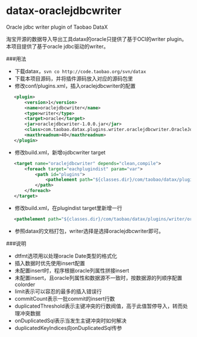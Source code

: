 datax-oraclejdbcwriter
======================

Oracle jdbc writer plugin of Taobao DataX

淘宝开源的数据导入导出工具datax的oracle只提供了基于OCI的writer plugin。本项目提供了基于oracle jdbc驱动的writer。

###用法

 * 下载datax，`svn co http://code.taobao.org/svn/datax`
 * 下载本项目源码，并将插件源码放入对应的源码包里
 * 修改conf/plugins.xml，插入oraclejdbcwriter的配置

 ```xml
 	<plugin>
		<version>1</version>
		<name>oraclejdbcwriter</name>
		<type>writer</type>
		<target>oracle</target>
		<jar>oraclejdbcwriter-1.0.0.jar</jar>
		<class>com.taobao.datax.plugins.writer.oraclejdbcwriter.OracleJdbcWriter</class>
		<maxthreadnum>40</maxthreadnum>
	</plugin>
 ```

 * 修改build.xml，新增ojdbcwriter target

 ```xml
 	<target name="oraclejdbcwriter" depends="clean,compile">
		<foreach target="eachplugindist" param="var">
			<path id="plugins">
				<pathelement path="${classes.dir}/com/taobao/datax/plugins/writer/oraclejdbcwriter/1.0.0" />
			</path>
		</foreach>
	</target>	
 ```
 
* 修改build.xml，在plugindist target里新增一行

 ```xml
 	<pathelement path="${classes.dir}/com/taobao/datax/plugins/writer/oraclejdbcwriter/1.0.0" />
 ```
 
* 参照datax的文档打包，writer选择是选择oraclejdbcwriter即可。

###说明
* dtfmt选项用以处理oracle Date类型的格式化
* 插入数据时优先使用insert配置
* 未配置insert时，程序根据oracle列属性拼接insert
* 未配置insert，且oracle列属性和数据源不一致时，按数据源的列顺序配置colorder
* limit表示可以容忍的最多的插入错误行
* commitCount表示一批commit的insert行数
* duplicatedThreshold表示主键冲突的行数阀值，高于此值暂停导入，转而处理冲突数据
* onDuplicatedSql表示当发生主键冲突时如何解决
* duplicatedKeyIndices向onDuplicatedSql传参
